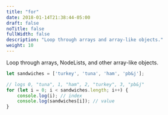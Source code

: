 ```yaml
---
title: "for"
date: 2018-01-14T21:38:44-05:00
draft: false
noTitle: false
fullWidth: false
description: "Loop through arrays and array-like objects."
weight: 10
---
```


Loop through arrays, NodeLists, and other array-like objects.

```javascript
let sandwiches = ['turkey', 'tuna', 'ham', 'pb&j'];

// logs 0, "tuna", 1, "ham", 2, "turkey", 3, "pb&j"
for (let i = 0; i < sandwiches.length; i++) {
	console.log(i); // index
	console.log(sandwiches[i]); // value
}
```